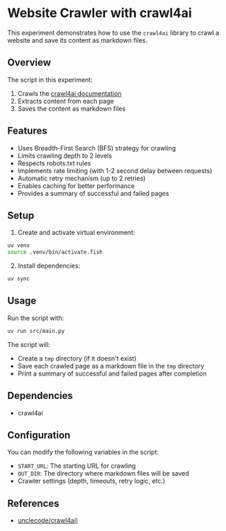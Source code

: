 # Website Crawler with crawl4ai

This experiment demonstrates how to use the `crawl4ai` library to crawl a website and save its content as markdown files.

## Overview

The script in this experiment:
1. Crawls the [crawl4ai documentation](https://docs.crawl4ai.com/) 
2. Extracts content from each page
3. Saves the content as markdown files

## Features

- Uses Breadth-First Search (BFS) strategy for crawling
- Limits crawling depth to 2 levels
- Respects robots.txt rules
- Implements rate limiting (with 1-2 second delay between requests)
- Automatic retry mechanism (up to 2 retries)
- Enables caching for better performance
- Provides a summary of successful and failed pages

## Setup

1. Create and activate virtual environment:
```bash
uv venv
source .venv/bin/activate.fish
```

2. Install dependencies:
```bash
uv sync
```

## Usage

Run the script with:

```bash
uv run src/main.py
```

The script will:
- Create a `tmp` directory (if it doesn't exist)
- Save each crawled page as a markdown file in the `tmp` directory
- Print a summary of successful and failed pages after completion

## Dependencies

- crawl4ai

## Configuration

You can modify the following variables in the script:
- `START_URL`: The starting URL for crawling
- `OUT_DIR`: The directory where markdown files will be saved
- Crawler settings (depth, timeouts, retry logic, etc.)

## References

- [unclecode/crawl4ai)](https://github.com/unclecode/crawl4ai)
